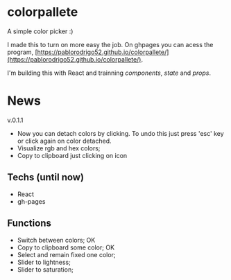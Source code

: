 # colorpallete
A simple color picker :)

I made this to turn on more easy the job. On ghpages you can acess the program, [https://pablorodrigo52.github.io/colorpallete/](https://pablorodrigo52.github.io/colorpallete/).

I'm building this with React and trainning _components_, _state_ and _props_.

# News

v.0.1.1
- Now you can detach colors by clicking. To undo this just press 'esc' key or click again on color detached.
- Visualize rgb and hex colors;
- Copy to clipboard just clicking on icon

## Techs (until now)
- React
- gh-pages 

## Functions
- Switch between colors;             OK
- Copy to clipboard some color;      OK
- Select and remain fixed one color;
- Slider to lightness;
- Slider to saturation;